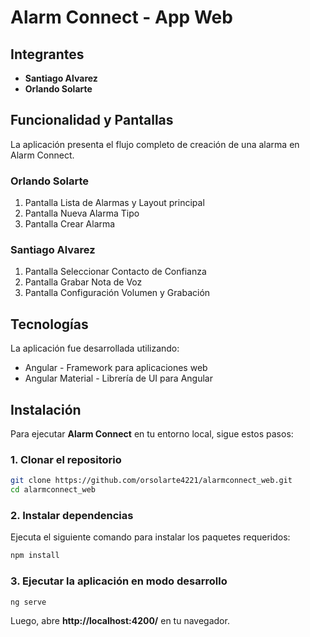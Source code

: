 # Alarm Connect - App Web

## Integrantes
- **Santiago Alvarez**  
- **Orlando Solarte**  

## Funcionalidad y Pantallas
La aplicación presenta el flujo completo de creación de una alarma en Alarm Connect.  

### Orlando Solarte
1. Pantalla Lista de Alarmas y Layout principal  
2. Pantalla Nueva Alarma Tipo  
3. Pantalla Crear Alarma  

### Santiago Alvarez
1. Pantalla Seleccionar Contacto de Confianza  
2. Pantalla Grabar Nota de Voz  
3. Pantalla Configuración Volumen y Grabación  

## Tecnologías
La aplicación fue desarrollada utilizando:  
- Angular - Framework para aplicaciones web  
- Angular Material - Librería de UI para Angular  

## Instalación
Para ejecutar **Alarm Connect** en tu entorno local, sigue estos pasos:  

### 1. Clonar el repositorio  
```sh
git clone https://github.com/orsolarte4221/alarmconnect_web.git
cd alarmconnect_web
```

### 2. Instalar dependencias  
Ejecuta el siguiente comando para instalar los paquetes requeridos:  
```sh
npm install
```

### 3. Ejecutar la aplicación en modo desarrollo  
```sh
ng serve
```
Luego, abre **http://localhost:4200/** en tu navegador.  

